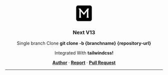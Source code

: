 
<p align="center">
  <a href="#"><img src="https://github.com/mza-codes/minimal-react/blob/62fd10162f49d62abf1aa6b4ec1d5fadbab4a38f/public/logo.png" width="50" alt="apple-touch-icon-Copy" border="0"></a>
  <br />
  <h3 align="center">Next V13</h3>
  <p align="center"> Single branch Clone <strong>git clone -b {branchname} {repository-url} </strong> </p>
  <p align="center"> Integrated With <strong>tailwindcss!</strong> </p>
  <p align="center">
    <a href="https://github.com/mza-codes/"><strong>Author</strong></a>
    ·
    <a href="https://github.com/mza-codes/next-js-redux/issues/"><strong>Report</strong></a>
    ·
    <a href="https://github.com/mza-codes/next-js-redux/pulls/"><strong>Pull Request</strong></a>
  </p>
</p>

---